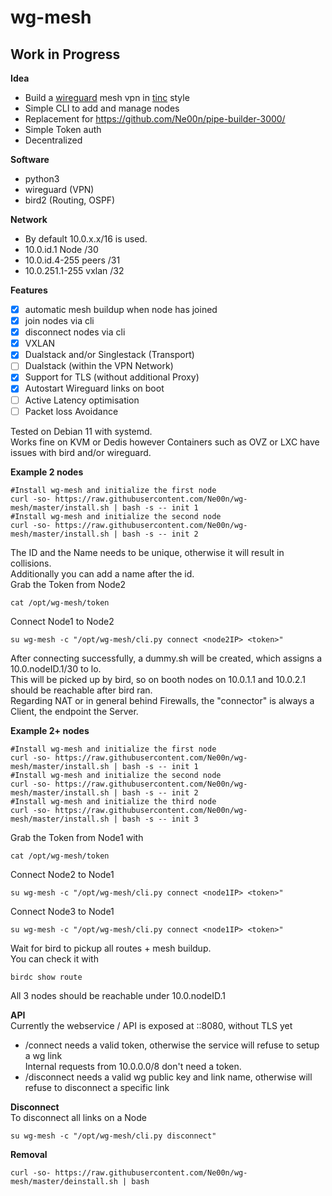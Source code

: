 # wg-mesh
## Work in Progress

**Idea**<br />
- Build a [wireguard](https://www.wireguard.com/) mesh vpn in [tinc](https://www.tinc-vpn.org/) style
- Simple CLI to add and manage nodes
- Replacement for https://github.com/Ne00n/pipe-builder-3000/
- Simple Token auth
- Decentralized

**Software**<br />
- python3
- wireguard (VPN)
- bird2 (Routing, OSPF)

**Network**<br />
- By default 10.0.x.x/16 is used.<br>
- 10.0.id.1 Node /30<br>
- 10.0.id.4-255 peers /31<br>
- 10.0.251.1-255 vxlan /32<br>

**Features**<br>
- [x] automatic mesh buildup when node has joined
- [x] join nodes via cli
- [x] disconnect nodes via cli
- [x] VXLAN
- [x] Dualstack and/or Singlestack (Transport)
- [ ] Dualstack (within the VPN Network)
- [x] Support for TLS (without additional Proxy)
- [x] Autostart Wireguard links on boot
- [ ] Active Latency optimisation
- [ ] Packet loss Avoidance
 
Tested on Debian 11 with systemd.<br>
Works fine on KVM or Dedis however Containers such as OVZ or LXC have issues with bird and/or wireguard.<br>

**Example 2 nodes**<br>
```
#Install wg-mesh and initialize the first node
curl -so- https://raw.githubusercontent.com/Ne00n/wg-mesh/master/install.sh | bash -s -- init 1
#Install wg-mesh and initialize the second node
curl -so- https://raw.githubusercontent.com/Ne00n/wg-mesh/master/install.sh | bash -s -- init 2
```
The ID and the Name needs to be unique, otherwise it will result in collisions.<br>
Additionally you can add a name after the id.<br>
Grab the Token from Node2<br>
```
cat /opt/wg-mesh/token
```
Connect Node1 to Node2
```
su wg-mesh -c "/opt/wg-mesh/cli.py connect <node2IP> <token>"
```
After connecting successfully, a dummy.sh will be created, which assigns a 10.0.nodeID.1/30 to lo.<br>
This will be picked up by bird, so on booth nodes on 10.0.1.1 and 10.0.2.1 should be reachable after bird ran.<br>
Regarding NAT or in general behind Firewalls, the "connector" is always a Client, the endpoint the Server.<br>

**Example 2+ nodes**<br>
```
#Install wg-mesh and initialize the first node
curl -so- https://raw.githubusercontent.com/Ne00n/wg-mesh/master/install.sh | bash -s -- init 1
#Install wg-mesh and initialize the second node
curl -so- https://raw.githubusercontent.com/Ne00n/wg-mesh/master/install.sh | bash -s -- init 2
#Install wg-mesh and initialize the third node
curl -so- https://raw.githubusercontent.com/Ne00n/wg-mesh/master/install.sh | bash -s -- init 3
```
Grab the Token from Node1 with
```
cat /opt/wg-mesh/token
```
Connect Node2 to Node1
```
su wg-mesh -c "/opt/wg-mesh/cli.py connect <node1IP> <token>"
```
Connect Node3 to Node1
```
su wg-mesh -c "/opt/wg-mesh/cli.py connect <node1IP> <token>"
```
Wait for bird to pickup all routes + mesh buildup.<br>
You can check it with<br>
```
birdc show route
```
All 3 nodes should be reachable under 10.0.nodeID.1<br>

**API**<br>
Currently the webservice / API is exposed at ::8080, without TLS yet<br>
- /connect needs a valid token, otherwise the service will refuse to setup a wg link<br>
Internal requests from 10.0.0.0/8 don't need a token.
- /disconnect needs a valid wg public key and link name, otherwise will refuse to disconnect a specific link<br>

**Disconnect**<br>
To disconnect all links on a Node
```
su wg-mesh -c "/opt/wg-mesh/cli.py disconnect"
```

**Removal**
```
curl -so- https://raw.githubusercontent.com/Ne00n/wg-mesh/master/deinstall.sh | bash
```